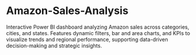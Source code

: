 # Amazon-Sales-Analysis
Interactive Power BI dashboard analyzing Amazon sales across categories, cities, and states. Features dynamic filters, bar and area charts, and KPIs to visualize trends and regional performance, supporting data-driven decision-making and strategic insights.
